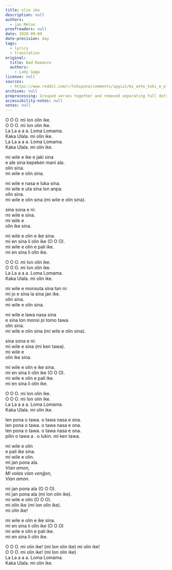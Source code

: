 ```yaml
---
title: olin ike
description: null
authors:
  - jan Melon
proofreaders: null
date: 2020-09-09
date-precision: day
tags:
  - lyrics
  - translation
original:
  title: Bad Romance
  authors:
    - Lady Gaga
license: null
sources:
  - https://www.reddit.com/r/tokipona/comments/ipgiu1/mi_ante_toki_e_olin_ike_ni_li_kalama_musi_pi_meli/
archives: null
preprocessing: Grouped verses together and removed separating full dots.
accessibility-notes: null
notes: null
---
```


O O O. mi lon olin ike.  \
O O O. mi lon olin ike.  \
La La a a a. Loma Lomama.  \
Kaka Ulala. mi olin ike.  \
La La a a a. Loma Lomama.  \
Kaka Ulala. mi olin ike.

mi wile e ike e jaki sina  \
e ale sina kepeken mani ala.  \
olin sina.  \
mi wile e olin sina.

mi wile e nasa e luka sina.  \
mi wile e uta sina lon anpa.  \
olin sina.  \
mi wile e olin sina (mi wile e olin sina).

sina sona e ni:  \
mi wile e sina.  \
mi wile e  \
olin ike sina.

mi wile e olin e ike sina.  \
mi en sina li olin ike (O O O).  \
mi wile e olin e pali ike.  \
mi en sina li olin ike.

O O O. mi lon olin ike.  \
O O O. mi lon olin ike.  \
La La a a a. Loma Lomama.  \
Kaka Ulala. mi olin ike.

mi wile e monsuta sina tan ni:  \
mi jo e sina la sina jan ike.  \
olin sina.  \
mi wile e olin sina.

mi wile e lawa nasa sina  \
e sina lon monsi pi tomo tawa.  \
olin sina.  \
mi wile e olin sina (mi wile e olin sina).

sina sona e ni:  \
mi wile e sina (mi ken tawa).  \
mi wile e  \
olin ike sina.

mi wile e olin e ike sina.  \
mi en sina li olin ike (O O O).  \
mi wile e olin e pali ike.  \
mi en sina li olin ike.

O O O. mi lon olin ike.  \
O O O. mi lon olin ike.  \
La La a a a. Loma Lomama.  \
Kaka Ulala. mi olin ike.

len pona o tawa. o tawa nasa e ona.  \
len pona o tawa. o tawa nasa e ona.  \
len pona o tawa. o tawa nasa e ona.  \
pilin o tawa a . o lukin. mi ken tawa.

mi wile e olin  \
e pali ike sina.  \
mi wile e olin.  \
mi jan pona ala.  \
*Vian amon,*  \
*Mi volas vian venĝon,*  \
*Vian amon.*

mi jan pona ala (O O O).  \
mi jan pona ala (mi lon olin ike).  \
mi wile e olin (O O O).  \
mi olin ike (mi lon olin ike).  \
mi olin ike!

mi wile e olin e ike sina.  \
mi en sina li olin ike (O O O)  \
mi wile e olin e pali ike.  \
mi en sina li olin ike.

O O O. mi olin ike! (mi lon olin ike) mi olin ike!  \
O O O. mi olin ike! (mi lon olin ike)  \
La La a a a. Loma Lomama.  \
Kaka Ulala. mi olin ike.

